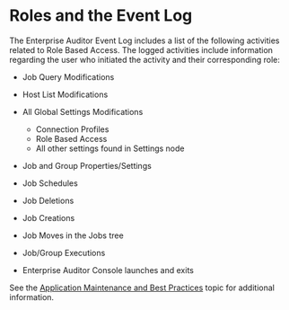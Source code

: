 # Roles and the Event Log

The Enterprise Auditor Event Log includes a list of the following activities related to Role Based
Access. The logged activities include information regarding the user who initiated the activity and
their corresponding role:

- Job Query Modifications
- Host List Modifications
- All Global Settings Modifications

  - Connection Profiles
  - Role Based Access
  - All other settings found in Settings node

- Job and Group Properties/Settings
- Job Schedules
- Job Deletions
- Job Creations
- Job Moves in the Jobs tree
- Job/Group Executions
- Enterprise Auditor Console launches and exits

See the
[Application Maintenance and Best Practices](/docs/accessanalyzer/11.6/accessanalyzer/admin/maintenance/overview.md)
topic for additional information.
